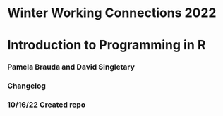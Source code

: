 # Winter Working Connections 2022
# Introduction to Programming in R
### Pamela Brauda and David Singletary

### Changelog
### 10/16/22 Created repo
